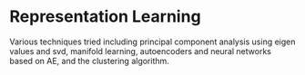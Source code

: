 # Representation Learning
Various techniques tried including principal component analysis using eigen values and svd, manifold learning, autoencoders and neural networks based on AE, and the clustering algorithm.
